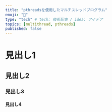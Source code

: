```yaml
---
title: "pthreadsを使用したマルチスレッドプログラム"
emoji: "🌵"
type: "tech" # tech: 技術記事 / idea: アイデア
topics: [multithread, pthreads]
published: false
---
```


# 見出し1
## 見出し2
### 見出し3
#### 見出し4
